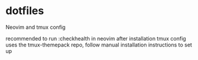 # dotfiles
Neovim and tmux config

recommended to run :checkhealth in neovim after installation
tmux config uses the tmux-themepack repo, follow manual installation instructions to set up
